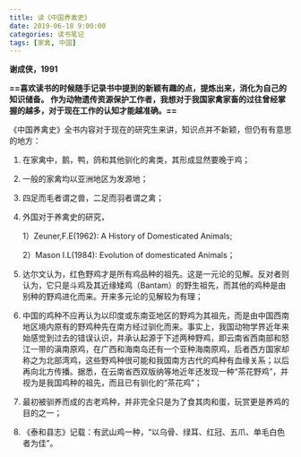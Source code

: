 ```yaml
---
title: 读《中国养禽史》
date: 2019-06-18 9:00:00
categories: 读书笔记
tags: [家禽, 中国]
---
```

 **谢成侠，1991**

**==喜欢读书的时候随手记录书中提到的新颖有趣的点，提炼出来，消化为自己的知识储备。
 作为动物遗传资源保护工作者，我想对于我国家禽家畜的过往曾经掌握的越多，对于现在工作的认知才能越准确。==**

《中国养禽史》全书内容对于现在的研究生来讲，知识点并不新颖，但仍有有意思的地方：

1. 在家禽中，鹅，鸭，鸽和其他驯化的禽类，其形成显然要晚于鸡；

2. 一般的家禽均以亚洲地区为发源地；

3. 四足而毛者谓之兽，二足而羽者谓之禽；

4. 外国对于养禽史的研究，

   1）Zeuner,F.E(1962): A History of Domesticated Animals; 

   2）Mason I.L(1984): Evolution of domesticated Animals；

5. 达尔文认为，红色野鸡才是所有鸡品种的祖先。这是一元论的见解。反对者则认为，它只是斗鸡及其近缘矮鸡（Bantam）的野生祖先，而其他的鸡种是由别种的野鸡进化而来。开来多元论的见解较为有理；

6. 中国的鸡种不应再认为以印度或东南亚地区的野鸡为其祖先，而是由中国西南地区境内原有的野鸡种先在南方经过驯化而来。事实上，我国动物学界近年来始感觉到过去的错误认识，并承认起源于下述两种野鸡，即云南省西南部和怒江一带的滇南原鸡，在广西和海南岛还有一个亚种海南原鸡，后者西方国家却称之为北部湾鸡，这些野鸡种很可能和我国南方古代的鸡种有血缘关系；以后再向北方传播。据悉，在云南省西双版纳等地近年还发现一种“茶花野鸡”，并视为是我国鸡种的祖先，而且已有驯化的“茶花鸡”；

7. 最初被驯养而成的古老鸡种，并非完全只是为了食其肉和蛋，玩赏更是养鸡的目的之一；

8. 《泰和县志》记载：有武山鸡一种，“以乌骨、绿耳、红冠、五爪、单毛白色者为佳”。


